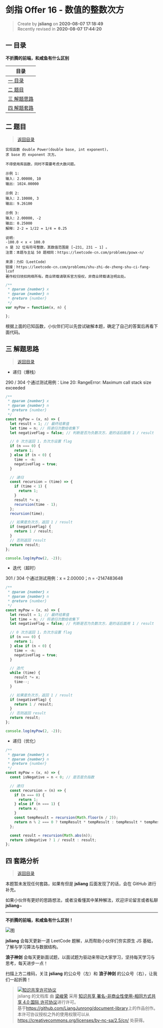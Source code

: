 剑指 Offer 16 - 数值的整数次方
===

> Create by **jsliang** on **2020-08-07 17:18:49**  
> Recently revised in **2020-08-07 17:44:20**

## <a name="chapter-one" id="chapter-one"></a>一 目录

**不折腾的前端，和咸鱼有什么区别**

| 目录 |
| --- |
| [一 目录](#chapter-one) |
| <a name="catalog-chapter-two" id="catalog-chapter-two"></a>[二 题目](#chapter-two) |
| <a name="catalog-chapter-three" id="catalog-chapter-three"></a>[三 解题思路](#chapter-three) |
| <a name="catalog-chapter-four" id="catalog-chapter-four"></a>[四 解题套路](#chapter-four) |

## <a name="chapter-two" id="chapter-two"></a>二 题目

> [返回目录](#chapter-one)

```
实现函数 double Power(double base, int exponent)，
求 base 的 exponent 次方。

不得使用库函数，同时不需要考虑大数问题。

示例 1:
输入: 2.00000, 10
输出: 1024.00000

示例 2:
输入: 2.10000, 3
输出: 9.26100

示例 3:
输入: 2.00000, -2
输出: 0.25000
解释: 2-2 = 1/22 = 1/4 = 0.25

说明:
-100.0 < x < 100.0
n 是 32 位有符号整数，其数值范围是 [−231, 231 − 1] 。
注意：本题与主站 50 题相同：https://leetcode-cn.com/problems/powx-n/

来源：力扣（LeetCode）
链接：https://leetcode-cn.com/problems/shu-zhi-de-zheng-shu-ci-fang-lcof
著作权归领扣网络所有。商业转载请联系官方授权，非商业转载请注明出处。
```

```js
/**
 * @param {number} x
 * @param {number} n
 * @return {number}
 */
var myPow = function(x, n) {

};
```

根据上面的已知函数，小伙伴们可以先尝试破解本题，确定了自己的答案后再看下面代码。

## <a name="chapter-three" id="chapter-three"></a>三 解题思路

> [返回目录](#chapter-one)

* 递归（爆栈）

290 / 304 个通过测试用例：Line 20: RangeError: Maximum call stack size exceeded

```js
/**
 * @param {number} x
 * @param {number} n
 * @return {number}
 */
const myPow = (x, n) => {
  let result = 1; // 最终结果值
  let time = n; // 将递归次数给收集下
  let negativeFlag = false; // 判断是否为负数次方，是的话后面用 1 / result

  // 0 次方返回 1，负次方设置 flag
  if (n === 0) {
    return 1;
  } else if (n < 0) {
    time = -n;
    negativeFlag = true;
  }

  // 递归
  const recursion = (time) => {
    if (time < 1) {
      return 1;
    }
    result *= x;
    recursion(time - 1);
  };
  recursion(time);

  // 如果是负次方，返回 1 / result
  if (negativeFlag) {
    return 1 / result;
  }
  // 否则返回 result
  return result;
};

console.log(myPow(2, -2));
```

* 迭代（超时）

301 / 304 个通过测试用例：x = 2.00000；n = -2147483648

```js
/**
 * @param {number} x
 * @param {number} n
 * @return {number}
 */
const myPow = (x, n) => {
  let result = 1; // 最终结果值
  let time = n; // 将递归次数给收集下
  let negativeFlag = false; // 判断是否为负数次方，是的话后面用 1 / result

  // 0 次方返回 1，负次方设置 flag
  if (n === 0) {
    return 1;
  } else if (n < 0) {
    time = -n;
    negativeFlag = true;
  }

  // 迭代
  while (time) {
    result *= x;
    time--;
  }

  // 如果是负次方，返回 1 / result
  if (negativeFlag) {
    return 1 / result;
  }
  // 否则返回 result
  return result;
};

console.log(myPow(2, -2));
```

* 递归（优化）

```js
/**
 * @param {number} x
 * @param {number} n
 * @return {number}
 */
const myPow = (x, n) => {
  const isNegative = n < 0; // 是否是负指数

  // 递归
  const recursion = (n) => {
    if (n === 0) {
      return 1;
    } else if (n === 1) {
      return x;
    }
    const tempResult = recursion(Math.floor(n / 2));
    return n % 2 === 0 ? tempResult * tempResult : tempResult * tempResult * x;
  };

  const result = recursion(Math.abs(n));
  return isNegative ? 1 / result : result;
};
```

## <a name="chapter-four" id="chapter-four"></a>四 套路分析

> [返回目录](#chapter-one)

本题暂未发现任何套路，如果有但是 **jsliang** 后面发现了的话，会在 GitHub 进行补充。

如果小伙伴有更好的思路想法，或者没看懂其中某种解法，欢迎评论留言或者私聊 **jsliang**~

---

**不折腾的前端，和咸鱼有什么区别！**

![图](https://github.com/LiangJunrong/document-library/blob/master/public-repertory/img/z-index-small.png?raw=true)

**jsliang** 会每天更新一道 LeetCode 题解，从而帮助小伙伴们夯实原生 JS 基础，了解与学习算法与数据结构。

**浪子神剑** 会每天更新面试题，以面试题为驱动来带动大家学习，坚持每天学习与思考，每天进步一点！

扫描上方二维码，关注 **jsliang** 的公众号（左）和 **浪子神剑** 的公众号（右），让我们一起折腾！

> <a rel="license" href="http://creativecommons.org/licenses/by-nc-sa/4.0/"><img alt="知识共享许可协议" style="border-width:0" src="https://i.creativecommons.org/l/by-nc-sa/4.0/88x31.png" /></a><br /><span xmlns:dct="http://purl.org/dc/terms/" property="dct:title">jsliang 的文档库</span> 由 <a xmlns:cc="http://creativecommons.org/ns#" href="https://github.com/LiangJunrong/document-library" property="cc:attributionName" rel="cc:attributionURL">梁峻荣</a> 采用 <a rel="license" href="http://creativecommons.org/licenses/by-nc-sa/4.0/">知识共享 署名-非商业性使用-相同方式共享 4.0 国际 许可协议</a>进行许可。<br />基于<a xmlns:dct="http://purl.org/dc/terms/" href="https://github.com/LiangJunrong/document-library" rel="dct:source">https://github.com/LiangJunrong/document-library</a>上的作品创作。<br />本许可协议授权之外的使用权限可以从 <a xmlns:cc="http://creativecommons.org/ns#" href="https://creativecommons.org/licenses/by-nc-sa/2.5/cn/" rel="cc:morePermissions">https://creativecommons.org/licenses/by-nc-sa/2.5/cn/</a> 处获得。
